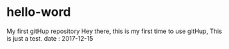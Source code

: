 # hello-word
My first gitHup repository
Hey there, this is my first time to use gitHup, This is just a test. date : 2017-12-15
